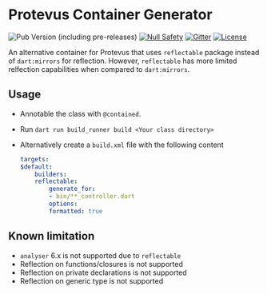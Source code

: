# Protevus Container Generator

![Pub Version (including pre-releases)](https://img.shields.io/pub/v/angel3_container_generator?include_prereleases)
[![Null Safety](https://img.shields.io/badge/null-safety-brightgreen)](https://dart.dev/null-safety)
[![Gitter](https://img.shields.io/gitter/room/angel_dart/discussion)](https://gitter.im/angel_dart/discussion)
[![License](https://img.shields.io/github/license/dart-backend/angel)](https://github.com/dart-backend/angel/tree/master/packages/container/angel3_container_generator/LICENSE)

An alternative container for Protevus that uses `reflectable` package instead of `dart:mirrors` for reflection. However, `reflectable` has more limited relfection capabilities when compared to `dart:mirrors`.

## Usage

* Annotable the class with `@contained`.
* Run `dart run build_runner build <Your class directory>`
* Alternatively create a `build.xml` file with the following content

    ```yaml
    targets:
    $default:
        builders:
        reflectable:
            generate_for:
            - bin/**_controller.dart
            options:
            formatted: true
    ```

## Known limitation

* `analyser` 6.x is not supported due to `reflectable`
* Reflection on functions/closures is not supported
* Reflection on private declarations is not supported
* Reflection on generic type is not supported
